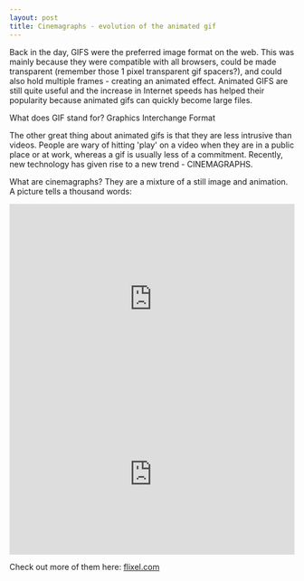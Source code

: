 ```yaml
---
layout: post
title: Cinemagraphs - evolution of the animated gif
---
```


Back in the day, GIFS were the preferred image format on the web. This was mainly because they were compatible with all browsers, could be made transparent (remember those 1 pixel transparent gif spacers?), and could also hold multiple frames - creating an animated effect.
Animated GIFS are still quite useful and the increase in Internet speeds has helped their popularity because animated gifs can quickly become large files. 

What does GIF stand for? 
Graphics Interchange Format

The other great thing about animated gifs is that they are less intrusive than videos. People are wary of hitting 'play' on a video when they are in a public place or at work, whereas a gif is usually less of a commitment.
Recently, new technology has given rise to a new trend - CINEMAGRAPHS.

What are cinemagraphs?
They are a mixture of a still image and animation. 
A picture tells a thousand words:
<div style="position:relative; height:0; padding-bottom:66.67%; width:100%"><iframe style="position:absolute; top:0; left:0; width:100%; height:100%;" src="https://media.flixel.com/cinemagraph/eo6belccvpwhvgoc9bjj?hd=false&forceGif=false" frameborder="0" allowfullscreen></iframe></div>  

<div style="position:relative; height:0; padding-bottom:56.25%; width:100%"><iframe style="position:absolute; top:0; left:0; width:100%; height:100%;" src="https://media.flixel.com/cinemagraph/qg9ikph2s2ipkda3th2x?hd=false&forceGif=false" frameborder="0" allowfullscreen></iframe></div>

Check out more of them here:
<a href="https://flixel.com/cinemagraphs/fresh/">flixel.com</a>
